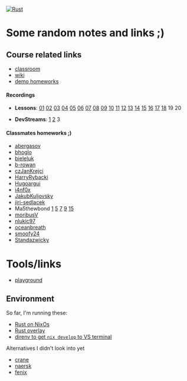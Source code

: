 [![Rust](https://github.com/alembiq/rust-developer/actions/workflows/rust.yml/badge.svg)](https://github.com/alembiq/rust-developer/actions/workflows/rust.yml)


# Some random notes and links ;)
## Course related links
- [classroom](https://classroom.google.com/c/NjU2NTMyOTI1NDY3)
- [wiki](https://robot-dreams-rust.mag.wiki/)
- [demo homeworks](https://github.com/Global-Classes-CZE/rust_developer)
#### Recordings
- **Lessons**: [01](https://www.dropbox.com/scl/fi/lxzebh9t16gbuv1nv7v30/Lecture-1.MP4?rlkey=undugghhtnh09leavcgaijn39&st=of9h4va9&dl=0&authuser=0)
[02](https://www.dropbox.com/scl/fi/c5lfm2csaaf7vyz7mgz4c/Lecture-2.MP4?rlkey=pp2w2v2ig054mwf528ogysw4w&st=szbwx2i8&dl=0&authuser=0)
[03](https://www.dropbox.com/scl/fi/e1w9x1p7uqcy2187zgunc/Lecture-3.MP4?rlkey=ocl82uzyoftcwum80wbhlomau&st=u7ybpxv1&dl=0&authuser=0)
[04](https://www.dropbox.com/scl/fi/nfg8qzqlsz7wj7o4kw23p/Lecture-4.MP4?rlkey=gm1h6c3zsd2uqj9f5dah6h46k&st=6z34788w&dl=0&authuser=0)
[05](https://www.dropbox.com/scl/fi/7tlhvg0835y86zi54i9lm/Lecture-5.MP4?rlkey=kkzoq6xq9246meb5316zi33kq&st=84ijzbfy&dl=0&authuser=0)
[06](https://www.dropbox.com/scl/fi/lvm9n122m6c4rvlus5n8h/Lecture-6.MP4?rlkey=v7pvm0dk4khinpzh5984s9uyw&st=kbw3xtjp&dl=0&authuser=0)
[07](https://www.dropbox.com/scl/fi/vzhb43f02dpu6ole88jry/Lecture-7.MP4?rlkey=250sy13x9fk3oi4c4dsqh2kla&st=z2m6j0xt&dl=0&authuser=0)
[08](https://www.dropbox.com/scl/fi/6k06qmchswe25r99827fc/Lecture-8.MP4?rlkey=zlub7hiaxaio9rlhf8o3hvz1a&st=acznjiz9&dl=0&authuser=0)
[09](https://www.dropbox.com/scl/fi/pflqn1qat4de3qy0alm74/Lecture-9.MP4?rlkey=plthacxnqaerwzdebjy3y4g2d&st=6v63rh1j&dl=0&authuser=0)
[10](https://www.dropbox.com/scl/fi/5u4kfw7vkpx4p1q2h1x5d/Lecture-10.MP4?rlkey=i685dq56v03x3vl838a6hlv56&st=x3w2bjpr&dl=0&authuser=0)
[11](https://www.dropbox.com/scl/fi/d4x7w3teq2ay7x1f9ax3m/Lecture-11.MP4?rlkey=4r2zjeejkscxa4x39pv2fnlkw&st=defy23bb&dl=0&authuser=0)
[12](https://www.dropbox.com/scl/fi/af36dxkz7zloj7m5q29qa/Lecture-12.MP4?rlkey=y5lg76g08u21yrm2ib8i0bpfg&st=xh8g60jm&dl=0&authuser=0)
[13](https://www.dropbox.com/scl/fi/hbp7mcyfp99iv0219v9vq/Lecture-13.MP4?rlkey=0799t0it8opno8ea685zllmmv&st=64awwmen&dl=0&authuser=0)
[14](https://www.dropbox.com/scl/fi/u3dttgbaxgqdf8kh6fx3g/Lecture-14.MP4?rlkey=sbkut7t8m3xc45ppwsymv7zuj&st=xon10nni&dl=0&authuser=0)
[15](https://www.dropbox.com/scl/fi/qpdeda3kx646jnwaf8j1s/Lecture-15.MP4?rlkey=b4ng5msydqt5zpm3pz05lqmm7&st=edb0in9i&dl=0&authuser=0)
[16](https://www.dropbox.com/scl/fi/3hf3ystbijpvu57f48yua/Lecture-16.MP4?rlkey=qntbm0gmjrt5xr3hjom3drktl&st=t3t5gzuj&dl=0&authuser=0)
[17](https://www.dropbox.com/scl/fi/m182zj2hjvn95dckx3616/Lecture-17.MP4?rlkey=9k5f1qub18fkme81v6x1jzozk&st=pg3833ad&dl=0&authuser=0)
[18](https://www.dropbox.com/scl/fi/zglhfknjwa39ywefwjox7/Lecture-18.MP4?rlkey=fmb6j1fmzk1zr1imyxbrivipr&st=iutxkn02&dl=0&authuser=0)
19 20

- **DevStreams**:
[1](https://www.dropbox.com/scl/fi/t7wfwubrl0361bjwxd5vx/DevStream-1.MP4?rlkey=4i319jzky1eqa3omcbpziuqum&st=t93zhcji&dl=0&authuser=0)
[2](https://www.dropbox.com/scl/fi/n8mk9lfylmgtpfnnr15lr/DevStream-2.MP4?rlkey=3ixyjsujkif074729ttavj4l8&st=c1c3hfu7&dl=0&authuser=0)
 3

#### Classmates homeworks ;)
- [abergasov](https://github.com/abergasov/rd_rust)
- [bhoglo](https://github.com/bhoglo/projects/)
- [bieleluk](https://github.com/bieleluk/rust-developer)
- [b-rowan](https://github.com/b-rowan/braiins-rust-course)
- [czJanKrejci](https://github.com/czJanKrejci/RustDeveloper)
- [HarryRybacki](https://github.com/HarryRybacki/rust_developer)
- [Hugoargui](https://github.com/Hugoargui/rust/)
- [i4nf0x](https://github.com/i4nf0x/rust_course/)
- [JakubKuljovsky](https://github.com/JakubKuljovsky/rust_homeworks)
- [jiri-sedlacek](https://github.com/jiri-sedlacek/rust_course)
- Ma5thewbond [1](https://github.com/ma5thewbond/rust_01_helloworld) [5](https://github.com/ma5thewbond/rust_05_csv_parser/tree/main) [7](https://github.com/ma5thewbond/rust_07_threads)
[9](https://github.com/ma5thewbond/rust_09_networking) [15](https://github.com/ma5thewbond/rust_15_async_chat)
- [moribusV](https://github.com/moribusV/rustCourse/)
- [nlukic97](https://github.com/nlukic97/rust1)
- [oceanbreath](https://github.com/oceanbreath/rust_course)
- [smoofy24](https://github.com/smoofy24/Rust_project)
- [Standazwicky](https://github.com/Standazwicky/rust_homeworks)

# Tools/links
- [playground](https://play.rust-lang.org/?version=stable&mode=debug&edition=2021)

## Environment
So far, I'm running these:
- [Rust on NixOs](https://nixos.wiki/wiki/Rust)
- [Rust overlay](https://github.com/oxalica/rust-overlay)
- [direnv to get `nix develop` to VS terminal](https://marketplace.visualstudio.com/items?itemName=mkhl.direnv)

Alternatives I didn't look into yet
- [crane](https://github.com/ipetkov/crane)
- [naersk](https://github.com/nix-community/naersk)
- [fenix](https://github.com/nix-community/fenix)
